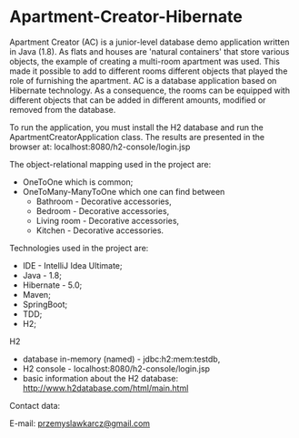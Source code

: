 # Apartment-Creator-Hibernate

Apartment Creator (AC) is a junior-level database demo application written in Java (1.8).
As flats and houses are 'natural containers' that store various objects, the example
of creating a multi-room apartment was used. This made it possible to add to different rooms
different objects that played the role of furnishing the apartment.
AC is a database application based on Hibernate technology. As a consequence, the rooms
can be equipped with different objects that can be added in different amounts, modified
or removed from the database.

To run the application, you must install the H2 database and run the ApartmentCreatorApplication class.
The results are presented in the browser at: localhost:8080/h2-console/login.jsp

The object-relational mapping used in the project are:
- OneToOne which is common; 
- OneToMany-ManyToOne which one can find between 
    - Bathroom - Decorative accessories, 
    - Bedroom - Decorative accessories, 
    - Living room - Decorative accessories, 
    - Kitchen - Decorative accessories.

Technologies used in the project are:
- IDE - IntelliJ Idea Ultimate;
- Java - 1.8;
- Hibernate - 5.0;
- Maven;
- SpringBoot;
- TDD;
- H2;

H2
- database in-memory (named) - jdbc:h2:mem:testdb,
- H2 console - localhost:8080/h2-console/login.jsp
- basic information about the H2 database: http://www.h2database.com/html/main.html

Contact data:

E-mail: przemyslawkarcz@gmail.com

